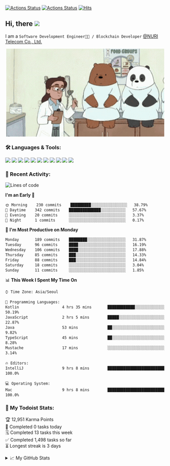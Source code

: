 
[![Actions Status](https://github.com/ddok2/ddok2/workflows/Todoist%20Readme/badge.svg)](https://github.com/ddok2/ddok2/actions)
[![Actions Status](https://github.com/ddok2/ddok2/workflows/wakatime-stats/badge.svg)](https://github.com/ddok2/ddok2/actions)
[![Hits](https://hits.seeyoufarm.com/api/count/incr/badge.svg?url=https%3A%2F%2Fgithub.com%2Fddok2)](https://hits.seeyoufarm.com)

<!-- ![visitors](https://visitor-badge.laobi.icu/badge?page_id=ddok2.ddok2) -->
## Hi, there <img src="https://raw.githubusercontent.com/MartinHeinz/MartinHeinz/master/wave.gif" width="25px">

I am a `Software Development Engineer🧑‍💻 / Blockchain Developer` [@NURI Telecom Co., Ltd.](http://www.nuritelecom.com)


<p align="center">
<img align="center" alt="GIF" src="img/debugging.gif" />
</p>


### 🛠 Languages & Tools:
<p>
    <img src="https://img.shields.io/badge/go-%2300ADD8.svg?&style=for-the-badge&logo=go&logoColor=white"/>
    <img src="https://img.shields.io/badge/node.js%20-%2343853D.svg?&style=for-the-badge&logo=node.js&logoColor=white"/>
    <img src="https://img.shields.io/badge/javascript%20-%23323330.svg?&style=for-the-badge&logo=javascript&logoColor=%23F7DF1E"/>
    <img src="https://img.shields.io/badge/typescript%20-%23007ACC.svg?&style=for-the-badge&logo=typescript&logoColor=white"/>
    <img src="https://img.shields.io/badge/python%20-%2314354C.svg?&style=for-the-badge&logo=python&logoColor=white"/>
    <img src="https://img.shields.io/badge/react%20-%2320232a.svg?&style=for-the-badge&logo=react&logoColor=%2361DAFB"/>
    <img src="https://img.shields.io/badge/AWS%20-%23FF9900.svg?&style=for-the-badge&logo=amazon-aws&logoColor=white"/>
    <img src="https://img.shields.io/badge/Google%20Cloud%20-%234285F4.svg?&style=for-the-badge&logo=google-cloud&logoColor=white"/>
    <img src="https://img.shields.io/badge/docker%20-%230db7ed.svg?&style=for-the-badge&logo=docker&logoColor=white"/>
    <img src="https://img.shields.io/badge/kubernetes%20-%23326ce5.svg?&style=for-the-badge&logo=kubernetes&logoColor=white"/>
    <img src="https://img.shields.io/badge/ansible%20-%231A1918.svg?&style=for-the-badge&logo=ansible&logoColor=white"/>
</p>

### 🌈 Recent Activity:
<!--START_SECTION:waka-->
![Lines of code](https://img.shields.io/badge/From%20Hello%20World%20I%27ve%20Written-617792%20lines%20of%20code-blue)

**I'm an Early 🐤** 

```text
🌞 Morning    230 commits    █████████░░░░░░░░░░░░░░░░   38.79% 
🌆 Daytime    342 commits    ██████████████░░░░░░░░░░░   57.67% 
🌃 Evening    20 commits     ░░░░░░░░░░░░░░░░░░░░░░░░░   3.37% 
🌙 Night      1 commits      ░░░░░░░░░░░░░░░░░░░░░░░░░   0.17%

```
📅 **I'm Most Productive on Monday** 

```text
Monday       189 commits    ████████░░░░░░░░░░░░░░░░░   31.87% 
Tuesday      96 commits     ████░░░░░░░░░░░░░░░░░░░░░   16.19% 
Wednesday    106 commits    ████░░░░░░░░░░░░░░░░░░░░░   17.88% 
Thursday     85 commits     ███░░░░░░░░░░░░░░░░░░░░░░   14.33% 
Friday       88 commits     ███░░░░░░░░░░░░░░░░░░░░░░   14.84% 
Saturday     18 commits     ░░░░░░░░░░░░░░░░░░░░░░░░░   3.04% 
Sunday       11 commits     ░░░░░░░░░░░░░░░░░░░░░░░░░   1.85%

```


📊 **This Week I Spent My Time On** 

```text
⌚︎ Time Zone: Asia/Seoul

💬 Programming Languages: 
Kotlin                   4 hrs 35 mins       ████████████░░░░░░░░░░░░░   50.19% 
JavaScript               2 hrs 5 mins        █████░░░░░░░░░░░░░░░░░░░░   22.87% 
Java                     53 mins             ██░░░░░░░░░░░░░░░░░░░░░░░   9.82% 
TypeScript               45 mins             ██░░░░░░░░░░░░░░░░░░░░░░░   8.28% 
Mustache                 17 mins             ░░░░░░░░░░░░░░░░░░░░░░░░░   3.14%

🔥 Editors: 
IntelliJ                 9 hrs 8 mins        █████████████████████████   100.0%

💻 Operating System: 
Mac                      9 hrs 8 mins        █████████████████████████   100.0%

```


<!--END_SECTION:waka-->

### 🚧 My Todoist Stats:
<!-- TODO-IST:START -->
🏆  12,951 Karma Points           
🌸  Completed 0 tasks today           
🗓  Completed 13 tasks this week           
✅  Completed 1,498 tasks so far           
⏳  Longest streak is 3 days
<!-- TODO-IST:END -->

<details>
<summary>📈 My GitHub Stats</summary>
<p align="center"> <img src="https://github-readme-stats.vercel.app/api?username=ddok2&show_icons=true" alt="ddok2" />
</details>
